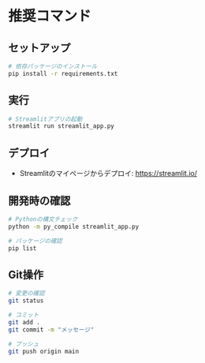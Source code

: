 # 推奨コマンド

## セットアップ
```bash
# 依存パッケージのインストール
pip install -r requirements.txt
```

## 実行
```bash
# Streamlitアプリの起動
streamlit run streamlit_app.py
```

## デプロイ
- Streamlitのマイページからデプロイ: https://streamlit.io/

## 開発時の確認
```bash
# Pythonの構文チェック
python -m py_compile streamlit_app.py

# パッケージの確認
pip list
```

## Git操作
```bash
# 変更の確認
git status

# コミット
git add .
git commit -m "メッセージ"

# プッシュ
git push origin main
```
